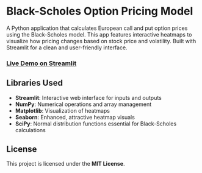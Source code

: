 # Black-Scholes Option Pricing Model

A Python application that calculates European call and put option prices using the Black-Scholes model. This app features interactive heatmaps to visualize how pricing changes based on stock price and volatility. Built with Streamlit for a clean and user-friendly interface.

### [Live Demo on Streamlit](https://blackscholesoptionpricesheatmap.streamlit.app/)

## Libraries Used

- **Streamlit**: Interactive web interface for inputs and outputs
- **NumPy**: Numerical operations and array management
- **Matplotlib**: Visualization of heatmaps
- **Seaborn**: Enhanced, attractive heatmap visuals
- **SciPy**: Normal distribution functions essential for Black-Scholes calculations

## License

This project is licensed under the **MIT License**.
